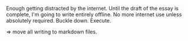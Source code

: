 Enough getting distracted by the internet.
Until the draft of the essay is complete, I'm going to write entirely offline.
No more internet use unless absolutely required.
Buckle down. Execute.

=> move all writing to markdown files.